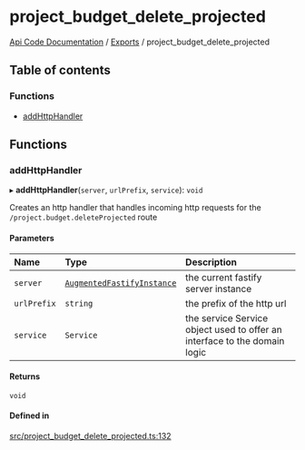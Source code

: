 # project\_budget\_delete\_projected
 
[Api Code Documentation](../README.md) / [Exports](../modules.md) / project\_budget\_delete\_projected

## Table of contents

### Functions

- [addHttpHandler](project_budget_delete_projected.md#addhttphandler)

## Functions

### addHttpHandler

▸ **addHttpHandler**(`server`, `urlPrefix`, `service`): `void`

Creates an http handler that handles incoming http requests for the `/project.budget.deleteProjected` route

#### Parameters

| Name | Type | Description |
| :------ | :------ | :------ |
| `server` | [`AugmentedFastifyInstance`](../interfaces/types.AugmentedFastifyInstance.md) | the current fastify server instance |
| `urlPrefix` | `string` | the prefix of the http url |
| `service` | `Service` | the service Service object used to offer an interface to the domain logic |

#### Returns

`void`

#### Defined in

[src/project_budget_delete_projected.ts:132](https://github.com/openkfw/TruBudget/blob/d2b440c/api/src/project_budget_delete_projected.ts#L132)
